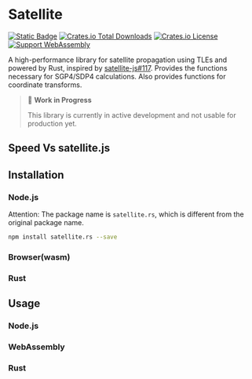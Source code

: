 
# Satellite

[![Static Badge](https://img.shields.io/badge/Rust-v1.8.0+-orange)](https://crates.io/crates/satellite)
[![Crates.io Total Downloads](https://img.shields.io/crates/d/satellite)](https://crates.io/crates/satellite)
[![Crates.io License](https://img.shields.io/crates/l/satellite)](https://crates.io/crates/satellite)
[![Support WebAssembly](https://img.shields.io/badge/webAssembly-1)](https://crates.io/crates/satellite)

A high-performance library for satellite propagation using TLEs and powered by Rust, inspired by [satellite-js#117](https://github.com/shashwatak/satellite-js/issues/117). Provides the functions necessary for SGP4/SDP4 calculations. Also provides functions for coordinate transforms.

> 🚧 **Work in Progress**
>
> This library is currently in active development and not usable for production yet.


## Speed Vs satellite.js

## Installation

### Node.js
Attention: The package name is `satellite.rs`, which is different from the original package name.

```bash
npm install satellite.rs --save
```

### Browser(wasm)

### Rust

## Usage

### Node.js

### WebAssembly

### Rust



<!-- ## todo -->

<!-- - [ ] Rust
- [ ] WebAssembly
- [ ] TypeScript
- [ ] Documentation
- [ ] Test
- [ ] Contributing
- [ ] Changelog
- [ ] Contributors
- [ ] Donate
- [ ] FAQ -->

